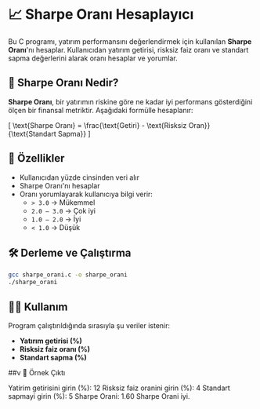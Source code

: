 # 📈 Sharpe Oranı Hesaplayıcı

Bu C programı, yatırım performansını değerlendirmek için kullanılan **Sharpe Oranı**'nı hesaplar. Kullanıcıdan yatırım getirisi, risksiz faiz oranı ve standart sapma değerlerini alarak oranı hesaplar ve yorumlar.

## 🧠 Sharpe Oranı Nedir?

**Sharpe Oranı**, bir yatırımın riskine göre ne kadar iyi performans gösterdiğini ölçen bir finansal metriktir. Aşağıdaki formülle hesaplanır:

\[
\text{Sharpe Oranı} = \frac{\text{Getiri} - \text{Risksiz Oran}}{\text{Standart Sapma}}
\]

## 🚀 Özellikler

- Kullanıcıdan yüzde cinsinden veri alır
- Sharpe Oranı'nı hesaplar
- Oranı yorumlayarak kullanıcıya bilgi verir:
  - `> 3.0` → Mükemmel
  - `2.0 – 3.0` → Çok iyi
  - `1.0 – 2.0` → İyi
  - `< 1.0` → Düşük

## 🛠️ Derleme ve Çalıştırma

```bash
gcc sharpe_orani.c -o sharpe_orani
./sharpe_orani
```

## 🧑‍💻 Kullanım

Program çalıştırıldığında sırasıyla şu veriler istenir:

- **Yatırım getirisi (%)**
- **Risksiz faiz oranı (%)**
- **Standart sapma (%)**

##v 📂 Örnek Çıktı

Yatirim getirisini girin (%): 12
Risksiz faiz oranini girin (%): 4
Standart sapmayi girin (%): 5
Sharpe Orani: 1.60
Sharpe Orani iyi.
